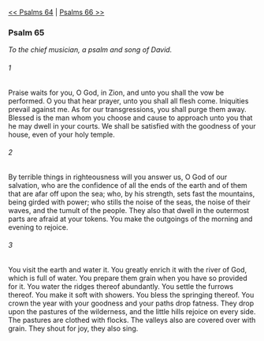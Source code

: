 [<< Psalms 64](Psalms%2064)  |  [Psalms 66 >>](Psalms%2066)

### Psalm 65

*To the chief musician, a psalm and song of David.*

###### 1
Praise waits for you, O God, in Zion, and unto you shall the vow be performed. O you that hear prayer, unto you shall all flesh come. Iniquities prevail against me. As for our transgressions, you shall purge them away. Blessed is the man whom you choose and cause to approach unto you that he may dwell in your courts. We shall be satisfied with the goodness of your house, even of your holy temple.

###### 2
By terrible things in righteousness will you answer us, O God of our salvation, who are the confidence of all the ends of the earth and of them that are afar off upon the sea; who, by his strength, sets fast the mountains, being girded with power; who stills the noise of the seas, the noise of their waves, and the tumult of the people. They also that dwell in the outermost parts are afraid at your tokens. You make the outgoings of the morning and evening to rejoice.

###### 3
You visit the earth and water it. You greatly enrich it with the river of God, which is full of water. You prepare them grain when you have so provided for it. You water the ridges thereof abundantly. You settle the furrows thereof. You make it soft with showers. You bless the springing thereof. You crown the year with your goodness and your paths drop fatness. They drop upon the pastures of the wilderness, and the little hills rejoice on every side. The pastures are clothed with flocks. The valleys also are covered over with grain. They shout for joy, they also sing.